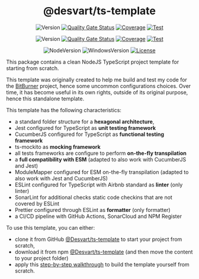 <div style="text-align:center">

# @desvart/ts-template

![Version](https://img.shields.io/github/package-json/v/Desvart/ts-template/release)
[![Quality Gate Status](https://sonarcloud.io/api/project_badges/measure?project=ts-template&metric=alert_status&branch=release)](https://sonarcloud.io/summary/new_code?id=ts-template)
[![Coverage](https://sonarcloud.io/api/project_badges/measure?project=ts-template&metric=coverage&branch=release)](https://sonarcloud.io/summary/new_code?id=ts-template)
[![Test](https://github.com/Desvart/ts-template/actions/workflows/test.yml/badge.svg?branch=release)](https://github.com/Desvart/ts-template/actions/workflows/test.yml)

![Version](https://img.shields.io/github/package-json/v/Desvart/ts-template/master)
[![Quality Gate Status](https://sonarcloud.io/api/project_badges/measure?project=ts-template&metric=alert_status&branch=master)](https://sonarcloud.io/summary/new_code?id=ts-template)
[![Coverage](https://sonarcloud.io/api/project_badges/measure?project=ts-template&metric=coverage&branch=master)](https://sonarcloud.io/summary/new_code?id=ts-template)
[![Test](https://github.com/Desvart/ts-template/actions/workflows/test.yml/badge.svg?branch=master)](https://github.com/Desvart/ts-template/actions/workflows/test.yml)

 
![NodeVersion](https://shields.io/static/v1?label=NodeJS&message=19.X&color=blue)
![WindowsVersion](https://shields.io/static/v1?label=Windows&message=10&color=blue)
[![License](https://img.shields.io/github/license/desvart/ts-template?color=blue)](https://github.com/Desvart/ts-template/blob/master/LICENSE)

</div>

This package contains a clean NodeJS TypeScript project template for starting from scratch.

This template was originally created to help me build and test my code for
the [BitBurner](https://bitburner.readthedocs.io/en/latest/index.html#) project, hence some uncommon configurations
choices. Over time, it has become useful in its own rights, outside of its original purpose, hence this standalone
template.

This template has the following characteristics:

* a standard folder structure for a **hexagonal architecture**,
* Jest configured for TypeScript as **unit testing framework**
* CucumberJS configured for TypeScript as **functional testing framework**
* ts-mockito as **mocking framework**
* all tests frameworks are configure to perform **on-the-fly transpilation**
* a **full compatibility with ESM** (adapted to also work with CucumberJS and Jest)
* ModuleMapper configured for ESM on-the-fly transpilation (adapted to also work with Jest and CucumberJS)
* ESLint configured for TypeScript with Airbnb standard as **linter** (only linter)
* SonarLint for additional checks static code checkins that are not covered by ESLint
* Prettier configured through ESLint as **formatter** (only formatter)
* a CI/CD pipeline with GitHub Actions, SonarCloud and NPM Register

To use this template, you can either:

* clone it from GitHub [@Desvart/ts-template](https://github.com/Desvart/ts-template) to start your project from
  scratch,
* download it from npm [@Desvart/ts-template](https://www.npmjs.com/package/@desvart/ts-template) (and then move the
  content to your project folder)
* apply this
  [step-by-step walkthrough](https://github.com/Desvart/ts-jest-cucumber-esm-template/blob/master/doc/setup.md) to build
  the template yourself from scratch.

